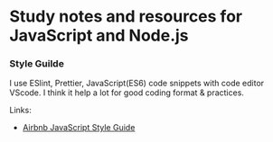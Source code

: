 # Study notes and resources for JavaScript and Node.js

### Style Guilde

I use ESlint, Prettier, JavaScript(ES6) code snippets with code editor VScode. I think it help a lot for good coding format & practices. 

Links:
 * [Airbnb JavaScript Style Guide](https://github.com/airbnb/javascript) 
